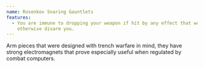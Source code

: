 ```yaml
---
name: Rosenkov Snaring Gauntlets
features:
  - You are immune to dropping your weapon if hit by any effect that would
    otherwise disarm you.
---
```

Arm pieces that were designed with trench warfare in mind, they have strong electromagnets that prove especially useful when regulated by combat computers.